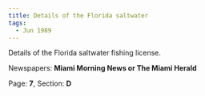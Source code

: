 ```yaml
---  
title: Details of the Florida saltwater  
tags:  
  - Jun 1989  
---  
```

  
Details of the Florida saltwater fishing license.  
  
Newspapers: **Miami Morning News or The Miami Herald**  
  
Page: **7**, Section: **D** 
